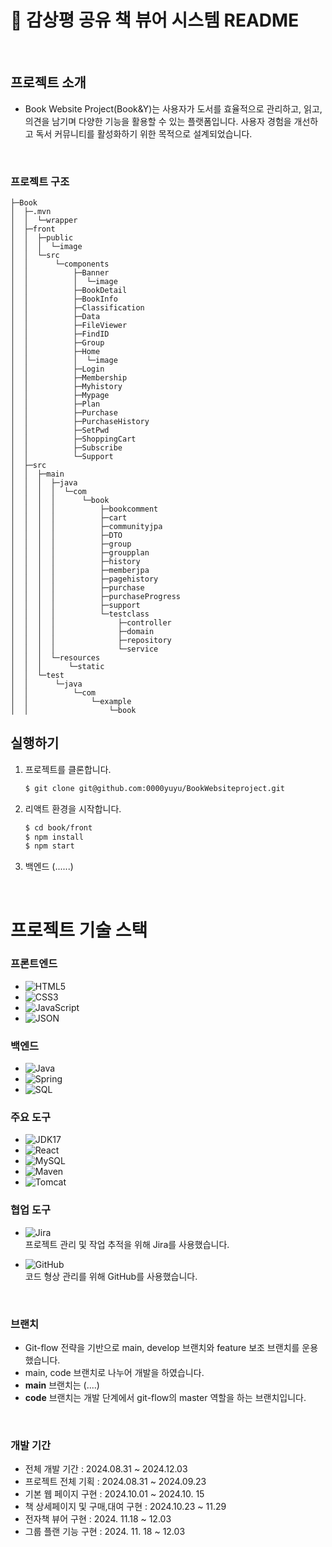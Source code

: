 # 📖 감상평 공유 책 뷰어 시스템 README

<br>

## 프로젝트 소개

- Book Website Project(Book&Y)는  사용자가 도서를 효율적으로 관리하고, 읽고, 의견을 남기며 다양한 기능을 활용할 수 있는 플랫폼입니다. 사용자 경험을 개선하고 독서 커뮤니티를 활성화하기 위한 목적으로 설계되었습니다.

<br>

### 프로젝트 구조

```
├─Book
│  ├─.mvn
│  │  └─wrapper
│  ├─front
│  │  ├─public
│  │  │  └─image
│  │  └─src
│  │      └─components
│  │          ├─Banner
│  │          │  └─image
│  │          ├─BookDetail
│  │          ├─BookInfo
│  │          ├─Classification
│  │          ├─Data
│  │          ├─FileViewer
│  │          ├─FindID
│  │          ├─Group
│  │          ├─Home
│  │          │  └─image
│  │          ├─Login
│  │          ├─Membership
│  │          ├─Myhistory
│  │          ├─Mypage
│  │          ├─Plan
│  │          ├─Purchase
│  │          ├─PurchaseHistory
│  │          ├─SetPwd
│  │          ├─ShoppingCart
│  │          ├─Subscribe
│  │          └─Support
│  ├─src
│  │  ├─main
│  │  │  ├─java
│  │  │  │  └─com
│  │  │  │      └─book
│  │  │  │          ├─bookcomment
│  │  │  │          ├─cart
│  │  │  │          ├─communityjpa
│  │  │  │          ├─DTO
│  │  │  │          ├─group
│  │  │  │          ├─groupplan
│  │  │  │          ├─history
│  │  │  │          ├─memberjpa
│  │  │  │          ├─pagehistory
│  │  │  │          ├─purchase
│  │  │  │          ├─purchaseProgress
│  │  │  │          ├─support
│  │  │  │          └─testclass
│  │  │  │              ├─controller
│  │  │  │              ├─domain
│  │  │  │              ├─repository
│  │  │  │              └─service
│  │  │  └─resources
│  │  │      └─static
│  │  └─test
│  │      └─java
│  │          └─com
│  │              └─example
│  │                  └─book

```

## 실행하기
1. 프로젝트를 클론합니다.
   ```bash
   $ git clone git@github.com:0000yuyu/BookWebsiteproject.git
   ```
2. 리액트 환경을 시작합니다.
   ```bash
   $ cd book/front
   $ npm install
   $ npm start
   ```
3. 백엔드 (......)
<br>

# 프로젝트 기술 스택

### 프론트엔드
- ![HTML5](https://img.shields.io/badge/-HTML5-E34F26?style=flat-square&logo=html5&logoColor=white)
- ![CSS3](https://img.shields.io/badge/-CSS3-1572B6?style=flat-square&logo=css3&logoColor=white)
- ![JavaScript](https://img.shields.io/badge/-JavaScript-F7DF1E?style=flat-square&logo=javascript&logoColor=black)
- ![JSON](https://img.shields.io/badge/-JSON-000000?style=flat-square&logo=json&logoColor=white)

### 백엔드
- ![Java](https://img.shields.io/badge/-Java-007396?style=flat-square&logo=java&logoColor=white)
- ![Spring](https://img.shields.io/badge/-Spring-6DB33F?style=flat-square&logo=spring&logoColor=white)
- ![SQL](https://img.shields.io/badge/-SQL-4479A1?style=flat-square&logo=postgresql&logoColor=white)

### 주요 도구
- ![JDK17](https://img.shields.io/badge/-JDK%2017-007396?style=flat-square&logo=java&logoColor=white)
- ![React](https://img.shields.io/badge/-React-61DAFB?style=flat-square&logo=react&logoColor=black)
- ![MySQL](https://img.shields.io/badge/-MySQL-4479A1?style=flat-square&logo=mysql&logoColor=white)
- ![Maven](https://img.shields.io/badge/-Maven-C71A36?style=flat-square&logo=apache-maven&logoColor=white)
- ![Tomcat](https://img.shields.io/badge/-Tomcat-F8DC75?style=flat-square&logo=apache-tomcat&logoColor=black)

### 협업 도구
- ![Jira](https://img.shields.io/badge/-Jira-0052CC?style=flat-square&logo=jira&logoColor=white)  
  프로젝트 관리 및 작업 추적을 위해 Jira를 사용했습니다.

- ![GitHub](https://img.shields.io/badge/-GitHub-181717?style=flat-square&logo=github&logoColor=white)  
  코드 형상 관리를 위해 GitHub를 사용했습니다.

<br>

### 브랜치

- Git-flow 전략을 기반으로 main, develop 브랜치와 feature 보조 브랜치를 운용했습니다.
- main, code 브랜치로 나누어 개발을 하였습니다.
 - **main** 브랜치는 (....)
 - **code** 브랜치는 개발 단계에서 git-flow의 master 역할을 하는 브랜치입니다.

<br>




### 개발 기간

- 전체 개발 기간 : 2024.08.31 ~ 2024.12.03
- 프로젝트 전체 기획 : 2024.08.31 ~ 2024.09.23
- 기본 웹 페이지 구현 : 2024.10.01 ~ 2024.10. 15
- 책 상세페이지 및 구매,대여 구현 : 2024.10.23 ~ 11.29
- 전자책 뷰어 구현 : 2024. 11.18 ~ 12.03
- 그룹 플랜 기능 구현 : 2024.  11. 18 ~ 12.03

<br>


